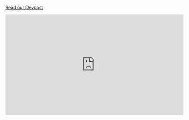 [Read our Devpost](https://devpost.com/software/captioncaptain)
<iframe width="560" height="315" src="https://www.youtube.com/embed/xu9p4Ie7mNU" frameborder="0" allow="accelerometer; autoplay; clipboard-write; encrypted-media; gyroscope; picture-in-picture" allowfullscreen></iframe>


